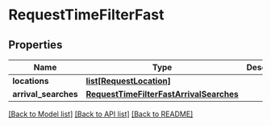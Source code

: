 # RequestTimeFilterFast

## Properties
Name | Type | Description | Notes
------------ | ------------- | ------------- | -------------
**locations** | [**list[RequestLocation]**](RequestLocation.md) |  | 
**arrival_searches** | [**RequestTimeFilterFastArrivalSearches**](RequestTimeFilterFastArrivalSearches.md) |  | 

[[Back to Model list]](../README.md#documentation-for-models) [[Back to API list]](../README.md#documentation-for-api-endpoints) [[Back to README]](../README.md)


